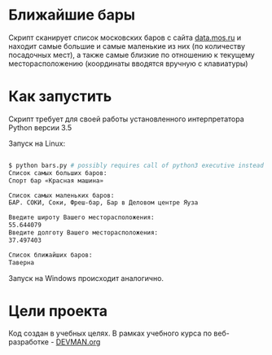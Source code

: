 # Ближайшие бары

Скрипт сканирует список московских баров с сайта [data.mos.ru](https://data.mos.ru/) и находит самые большие и самые маленькие из них (по количеству посадочных мест), а также самые близкие по отношению к текущему месторасположению (координаты вводятся вручную с клавиатуры)

# Как запустить

Скрипт требует для своей работы установленного интерпретатора Python версии 3.5

Запуск на Linux:

```bash

$ python bars.py # possibly requires call of python3 executive instead of just python
Список самых больших баров:
Спорт бар «Красная машина»

Список самых маленьких баров:
БАР. СОКИ, Соки, Фреш-бар, Бар в Деловом центре Яуза

Введите широту Вашего месторасположения:
55.644079
Введите долготу Вашего месторасположения:
37.497403

Список ближайших баров:
Таверна

```

Запуск на Windows происходит аналогично.

# Цели проекта

Код создан в учебных целях. В рамках учебного курса по веб-разработке - [DEVMAN.org](https://devman.org)
